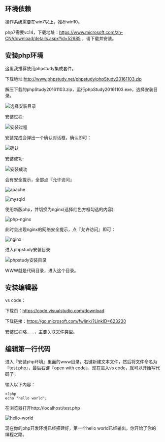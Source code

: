 ## 环境依赖
操作系统需要在win7以上，推荐win10。

php7需要vc14，下载地址：https://www.microsoft.com/zh-CN/download/details.aspx?id=52685 ，请下载并安装。

## 安装php环境
这里我推荐使用phpstudy集成套件。

下载地址:http://www.phpstudy.net/phpstudy/phpStudy20161103.zip

解压下载的phpStudy20161103.zip，运行phpStudy20161103.exe，选择安装目录。

![选择安装目录](1.png)​​​​​​​

安装过程:

![安装过程](2.png)​​​​​​​

安装完成会弹出一个确认对话框，确认即可：

![确认](3.png)​​​​​​​

安装成功:

![安装成功](4.png)​​​​​​​


会有安全提示，全部点『允许访问』

![apache](apache.png)​​​​​​​

![mysqld](mysqld.png)​​​​​​​

使用新版php，并切换为nginx(选择红色方框勾选的内容):

![php-nginx](php-nginx.png)

此时会出现nginx的网络安全提示，点『允许访问』即可：

![nginx](nginx.png)


进入phpstudy安装目录:

![phpstudy安装目录](5.png)

WWW就是代码目录，进入这个目录。

## 安装编辑器

vs code：

下载页：https://code.visualstudio.com/download

下载链接：https://go.microsoft.com/fwlink/?LinkID=623230

安装过程略……，主要关联文件类型。

## 编辑第一行代码

进入『安装php环境』里面的www目录，右键新建文本文件，然后将文件命名为『test.php』，最后右键『open with code』，现在进入vs code，就可以开始写代码了。

输入以下内容：
```
<?php
echo "hello world";
```

在浏览器打开http://localhost/test.php

![hello-world](hello-world.png)

现在你的php开发环境已经搭建好，第一个hello world已经输出，你开始了你的编程之路。